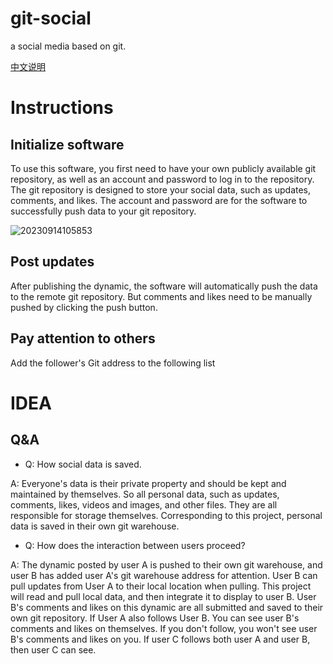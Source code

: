 # git-social
a social media based on git.

[中文说明](./README.cn.md)

# Instructions

## Initialize software
To use this software, you first need to have your own publicly available git repository, as well as an account and password to log in to the repository. The git repository is designed to store your social data, such as updates, comments, and likes. The account and password are for the software to successfully push data to your git repository.

![20230914105853](https://github.com/Heiffeng/git-social/assets/93337344/dd019e22-9049-41eb-a1f2-b42511dedcac)

## Post updates
After publishing the dynamic, the software will automatically push the data to the remote git repository. But comments and likes need to be manually pushed by clicking the push button.

## Pay attention to others
Add the follower's Git address to the following list

# IDEA

## Q&A

- Q: How social data is saved. 

A: Everyone's data is their private property and should be kept and maintained by themselves. So all personal data, such as updates, comments, likes, videos and images, and other files. They are all responsible for storage themselves. Corresponding to this project, personal data is saved in their own git warehouse.

- Q: How does the interaction between users proceed? 

A: The dynamic posted by user A is pushed to their own git warehouse, and user B has added user A's git warehouse address for attention. User B can pull updates from User A to their local location when pulling. This project will read and pull local data, and then integrate it to display to user B. User B's comments and likes on this dynamic are all submitted and saved to their own git repository. If User A also follows User B. You can see user B's comments and likes on themselves. If you don't follow, you won't see user B's comments and likes on you. If user C follows both user A and user B, then user C can see.